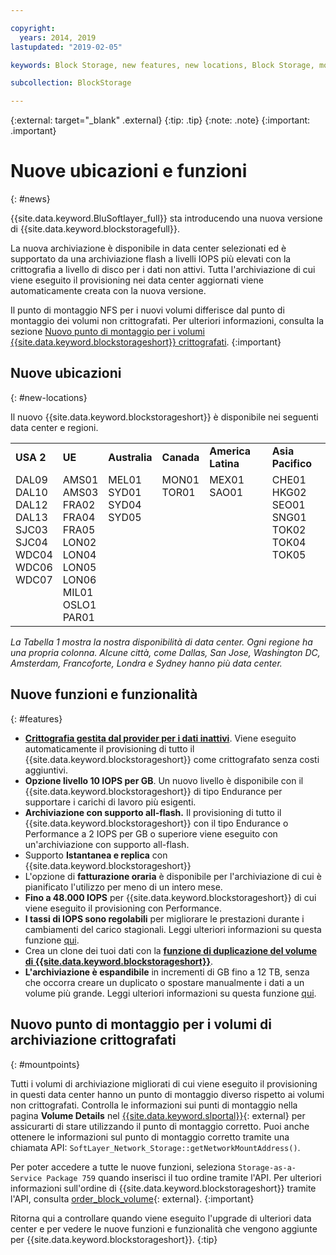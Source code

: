 ```yaml
---

copyright:
  years: 2014, 2019
lastupdated: "2019-02-05"

keywords: Block Storage, new features, new locations, Block Storage, mount point changes, select data centers, ISCSI,

subcollection: BlockStorage

---
```

{:external: target="_blank" .external}
{:tip: .tip}
{:note: .note}
{:important: .important}

# Nuove ubicazioni e funzioni
{: #news}

{{site.data.keyword.BluSoftlayer_full}} sta introducendo una nuova versione di {{site.data.keyword.blockstoragefull}}.

La nuova archiviazione è disponibile in data center selezionati ed è supportato da una archiviazione flash a livelli IOPS più elevati con la crittografia a livello di disco per i dati non attivi. Tutta l'archiviazione di cui viene eseguito il provisioning nei data center aggiornati viene automaticamente creata con la nuova versione.

Il punto di montaggio NFS per i nuovi volumi differisce dal punto di montaggio dei volumi non crittografati. Per ulteriori informazioni, consulta la sezione [Nuovo punto di montaggio per i volumi {{site.data.keyword.blockstorageshort}} crittografati](#mountpoints).
{:important}

## Nuove ubicazioni
{: #new-locations}

Il nuovo {{site.data.keyword.blockstorageshort}} è disponibile nei seguenti data center e regioni.
<table role="presentation">
  <tr>
    <td><strong>USA 2</strong></td>
    <td><strong>UE</strong></td>
    <td><strong>Australia</strong></td>
    <td><strong>Canada</strong></td>
    <td><strong>America Latina</strong></td>
    <td><strong>Asia Pacifico</strong></td>
  </tr>
  <tr>
    <td>DAL09<br />
	DAL10<br />
	DAL12<br />
	DAL13<br />
	SJC03<br />
        SJC04<br />
	WDC04<br />
	WDC06<br />
	WDC07<br />
	<br /><br /><br />
    </td>
    <td>AMS01<br />
        AMS03<br />
	FRA02<br />
	FRA04<br />
	FRA05<br />
	LON02<br />
	LON04<br />
	LON05<br />
	LON06<br />
	MIL01<br />
	OSLO1<br />
	PAR01<br />
    </td>
    <td>MEL01<br />
        SYD01<br />
        SYD04<br />
        SYD05<br />
        <br /><br /><br /><br /><br /><br /><br /><br />
    </td>
    <td>MON01<br />
        TOR01<br />
	<br /><br /><br /><br /><br /><br /><br /><br /><br /><br />
    </td>
    <td>MEX01<br />
        SAO01<br />
	<br /><br /><br /><br /><br /><br /><br /><br /><br /><br />
    </td>
    <td>CHE01<br />
        HKG02<br />
	SEO01<br />
	SNG01<br />
        TOK02<br />
	TOK04<br />
	TOK05<br />
	<br /><br /><br /><br /><br />
    </td>
  </tr>
</table>

*La Tabella 1 mostra la nostra disponibilità di data center. Ogni regione ha una propria colonna. Alcune città, come Dallas, San Jose, Washington DC, Amsterdam, Francoforte, Londra e Sydney hanno più data center.*

## Nuove funzioni e funzionalità
{: #features}

- **[Crittografia gestita dal provider per i dati inattivi](/docs/infrastructure/BlockStorage?topic=BlockStorage-encryption)**.
  Viene eseguito automaticamente il provisioning di tutto il {{site.data.keyword.blockstorageshort}} come crittografato senza costi aggiuntivi.
- **Opzione livello 10 IOPS per GB**.
  Un nuovo livello è disponibile con il {{site.data.keyword.blockstorageshort}} di tipo Endurance per supportare i carichi di lavoro più esigenti.
- **Archiviazione con supporto all-flash.**
  Il provisioning di tutto il {{site.data.keyword.blockstorageshort}} con il tipo Endurance o Performance a 2 IOPS per GB o superiore viene eseguito con un'archiviazione con supporto all-flash.
- Supporto **Istantanea e replica** con {{site.data.keyword.blockstorageshort}}
- L'opzione di **fatturazione oraria** è disponibile per l'archiviazione di cui è pianificato l'utilizzo per meno di un intero mese.
- **Fino a 48.000 IOPS** per {{site.data.keyword.blockstorageshort}} di cui viene eseguito il provisioning con Performance.
- **I tassi di IOPS sono regolabili** per migliorare le prestazioni durante i cambiamenti del carico stagionali. Leggi ulteriori informazioni su questa funzione [qui](/docs/infrastructure/BlockStorage?topic=BlockStorage-adjustingIOPS).
- Crea un clone dei tuoi dati con la **[funzione di duplicazione del volume di {{site.data.keyword.blockstorageshort}}](/docs/infrastructure/BlockStorage?topic=BlockStorage-duplicatevolume)**.
- **L'archiviazione è espandibile** in incrementi di GB fino a 12 TB, senza che occorra creare un duplicato o spostare manualmente i dati a un volume più grande. Leggi ulteriori informazioni su questa funzione [qui](/docs/infrastructure/BlockStorage?topic=BlockStorage-expandingcapacity).

## Nuovo punto di montaggio per i volumi di archiviazione crittografati
{: #mountpoints}

Tutti i volumi di archiviazione migliorati di cui viene eseguito il provisioning in questi data center hanno un punto di montaggio diverso rispetto ai volumi non crittografati. Controlla le informazioni sui punti di montaggio nella pagina **Volume Details** nel [{{site.data.keyword.slportal}}](https://control.softlayer.com/){: external} per assicurarti di stare utilizzando il punto di montaggio corretto. Puoi anche ottenere le informazioni sul punto di montaggio corretto tramite una chiamata API: `SoftLayer_Network_Storage::getNetworkMountAddress()`.

Per poter accedere a tutte le nuove funzioni, seleziona `Storage-as-a-Service Package 759` quando inserisci il tuo ordine tramite l'API. Per ulteriori informazioni sull'ordine di {{site.data.keyword.blockstorageshort}} tramite l'API, consulta [order_block_volume](https://softlayer-python.readthedocs.io/en/latest/api/managers/block/#SoftLayer.managers.block.BlockStorageManager.order_block_volume){: external}.
{:important}

Ritorna qui a controllare quando viene eseguito l'upgrade di ulteriori data center e per vedere le nuove funzioni e funzionalità che vengono aggiunte per {{site.data.keyword.blockstorageshort}}.
{:tip}
